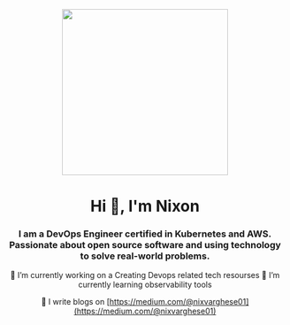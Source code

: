 

 <div id="header" align="center"> <img src="https://giphy.com/gifs/dommespace-domme-space-programador-qgQUggAC3Pfv687qPC/giphy.gif" width="300"/>

<h1 align="center">Hi 👋, I'm Nixon</h1>
<h3 align="center">I am a DevOps Engineer certified in Kubernetes and AWS. Passionate about open source software and using technology to solve real-world problems. </h3>


 🔭 I’m currently working on a Creating Devops related tech resourses
 🌱 I’m currently learning observability tools

 📝 I write blogs on [https://medium.com/@nixvarghese01](https://medium.com/@nixvarghese01)

 <div id="header" align="left">

